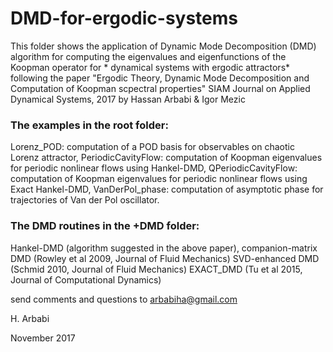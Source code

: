 # DMD-for-ergodic-systems
This folder shows the application of Dynamic Mode Decomposition (DMD) algorithm for computing the eigenvalues and eigenfunctions of the Koopman operator  for * dynamical systems with ergodic attractors* following the paper
"Ergodic Theory, Dynamic Mode Decomposition and Computation of Koopman scpectral properties"
SIAM Journal on Applied Dynamical Systems, 2017
by Hassan Arbabi & Igor Mezic


### The examples in the root folder:

Lorenz_POD: computation of a POD basis for observables on chaotic Lorenz attractor,
PeriodicCavityFlow: computation of Koopman eigenvalues for periodic nonlinear flows using Hankel-DMD,
QPeriodicCavityFlow: computation of Koopman eigenvalues for periodic nonlinear flows using Exact Hankel-DMD,
VanDerPol_phase: computation of asymptotic phase for trajectories of Van der Pol oscillator.




### The DMD routines in the +DMD folder:

Hankel-DMD (algorithm suggested in the above paper),
companion-matrix DMD (Rowley et al 2009, Journal of Fluid Mechanics)
SVD-enhanced DMD (Schmid 2010, Journal of Fluid Mechanics)
EXACT_DMD (Tu et al 2015, Journal of Computational Dynamics) 


send comments and questions to arbabiha@gmail.com

H. Arbabi

November 2017
